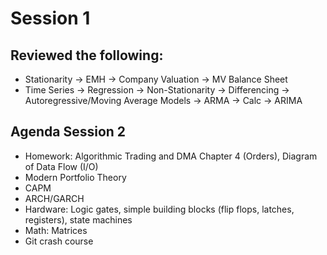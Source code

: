 # Session 1

## Reviewed the following: 
- Stationarity -> EMH -> Company Valuation -> MV Balance Sheet
- Time Series -> Regression -> Non-Stationarity -> Differencing -> Autoregressive/Moving Average Models -> ARMA -> Calc -> ARIMA

## Agenda Session 2
- Homework: Algorithmic Trading and DMA Chapter 4 (Orders), Diagram of Data Flow (I/O)
- Modern Portfolio Theory
- CAPM
- ARCH/GARCH
- Hardware: Logic gates, simple building blocks (flip flops, latches, registers), state machines
- Math: Matrices
- Git crash course
